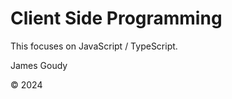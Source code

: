 # Client Side Programming

This focuses on JavaScript / TypeScript.

James Goudy

© 2024

```{tableofcontents}
```
